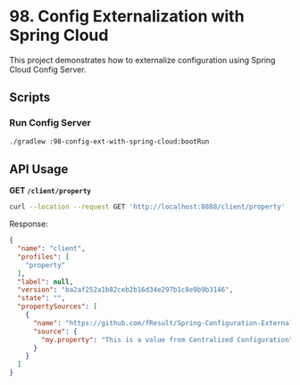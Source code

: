 #  98. Config Externalization with Spring Cloud

This project demonstrates how to externalize configuration using Spring Cloud Config Server.

## Scripts

### Run Config Server

```bash
./gradlew :98-config-ext-with-spring-cloud:bootRun
```

## API Usage

**GET `/client/property`**

```bash
curl --location --request GET 'http://localhost:8888/client/property'
```

Response:

```json
{
  "name": "client",
  "profiles": [
    "property"
  ],
  "label": null,
  "version": "ba2af252a1b82ceb2b16d34e297b1c8e9b9b3146",
  "state": "",
  "propertySources": [
    {
      "name": "https://github.com/fResult/Spring-Configuration-Externalization/application.yml",
      "source": {
        "my.property": "This is a value from Centralized Configuration"
      }
    }
  ]
}
```
